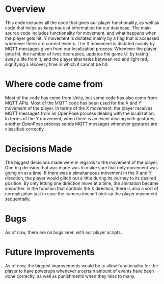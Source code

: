  # Overview
 This code includes all the code that gives our player functionality, as well as code that helps us keep track of information for our database. The main source code includes functionality for movement, and what happens when the player gets hit. Y movement is dictated mainly by a flag that is accessed whenever there are correct events. The X movement is dictated mainly by MQTT messages given from our localization process. Whenever the player gets hit, the number of lives decreases, updates the game UI by taking away a life from it, and the player alternates between red and light red, signifying a recovery time in which it cannot be hit. 
 
 # Where code came from
 Most of the code has come from Unity, but some code has also come from MQTT APIs. Most of the MQTT code has been used for the
 X and Y movement of the player. In terms of the X movement, the player receives MQTT messages from an OpenPose process dealing
 with the localization. In terms of the Y movement, when there is an event dealing with gestures, another OpenPose process
 sends MQTT messages whenever gestures are classified correctly.
 
 # Decisions Made
 The biggest decisions made were in regards to the movement of the player. One big decision that was made was to make sure that 
 only movement was going on at a time. If there was a simultaneous movement in the X and Y direction, the player would glitch out
 a little during its journey to its desired position. By only letting one direction move at a time, the animation became smoother.
 In the function that controls the X direction, there is also a sort of normalization just in case the camera doesn't pick
 up the player movement sequentially.
 
 # Bugs
 As of now, there are no bugs seen with our player scripts.
 
 # Future Improvements
 As of now, the biggest improvements would be to allow functionality for the player to have powerups whenever a certain amount
 of events have been done correctly, as well as punishments when they miss to many. 
